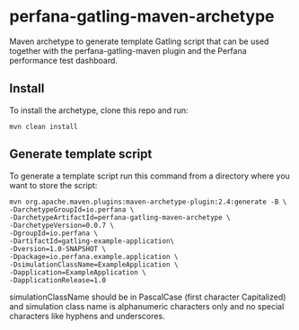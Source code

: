 # perfana-gatling-maven-archetype

Maven archetype to generate template Gatling script that can be used together with the perfana-gatling-maven plugin and the Perfana performance test dashboard.

## Install
To install the archetype, clone this repo and run:

```mvn clean install```

## Generate template script
To generate a template script run this command from a directory where you want to store the script:

```
mvn org.apache.maven.plugins:maven-archetype-plugin:2.4:generate -B \
-DarchetypeGroupId=io.perfana \
-DarchetypeArtifactId=perfana-gatling-maven-archetype \
-DarchetypeVersion=0.0.7 \
-DgroupId=io.perfana \
-DartifactId=gatling-example-application\
-Dversion=1.0-SNAPSHOT \
-Dpackage=io.perfana.example.application \
-DsimulationClassName=ExampleApplication \
-Dapplication=ExampleApplication \
-DapplicationRelease=1.0
```

simulationClassName should be in PascalCase (first character Capitalized) and simulation class name is alphanumeric characters only and no special characters like hyphens and underscores.
